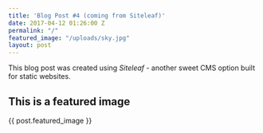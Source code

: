 ```yaml
---
title: 'Blog Post #4 (coming from Siteleaf)'
date: 2017-04-12 01:26:00 Z
permalink: "/"
featured_image: "/uploads/sky.jpg"
layout: post
---
```


This blog post was created using *Siteleaf* - another sweet CMS option built for static websites.

## This is a featured image

{{ post.featured_image }}